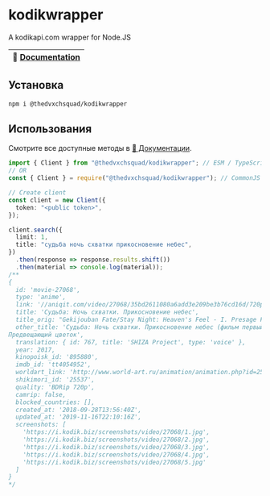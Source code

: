 # kodikwrapper
A kodikapi.com wrapper for Node.JS

| 📖 [Documentation](https://thedvxchsquad.github.io/kodikwrapper/index.html) |
| ------------------------------------------------------------------------- |

## Установка
```bash
npm i @thedvxchsquad/kodikwrapper
```

## Использования
Смотрите все доступные методы в [📖 Документации](https://thedvxchsquad.github.io/kodikwrapper/index.html).
```typescript
import { Client } from "@thedvxchsquad/kodikwrapper"; // ESM / TypeScript
// OR
const { Client } = require("@thedvxchsquad/kodikwrapper"); // CommonJS

// Create client 
const client = new Client({
  token: "<public token>",
});

client.search({
  limit: 1,
  title: "судьба ночь схватки прикосновение небес",
})
  .then(response => response.results.shift())
  .then(material => console.log(material));
/**
{
  id: 'movie-27068',
  type: 'anime',
  link: '//aniqit.com/video/27068/35bd2611080a6add3e209be3b76cd16d/720p',
  title: 'Судьба: Ночь схватки. Прикосновение небес',
  title_orig: "Gekijouban Fate/Stay Night: Heaven's Feel - I. Presage Flower",
  other_title: 'Судьба: Ночь схватки. Прикосновение небес (фильм первый) / Судьба. Ночь схватки - Прикосновение небес. 
Предвещающий цветок',
  translation: { id: 767, title: 'SHIZA Project', type: 'voice' },
  year: 2017,
  kinopoisk_id: '895880',
  imdb_id: 'tt4054952',
  worldart_link: 'http://www.world-art.ru/animation/animation.php?id=2588',
  shikimori_id: '25537',
  quality: 'BDRip 720p',
  camrip: false,
  blocked_countries: [],
  created_at: '2018-09-28T13:56:40Z',
  updated_at: '2019-11-16T22:10:16Z',
  screenshots: [
    'https://i.kodik.biz/screenshots/video/27068/1.jpg',
    'https://i.kodik.biz/screenshots/video/27068/2.jpg',
    'https://i.kodik.biz/screenshots/video/27068/3.jpg',
    'https://i.kodik.biz/screenshots/video/27068/4.jpg',
    'https://i.kodik.biz/screenshots/video/27068/5.jpg'
  ]
}
*/
```
